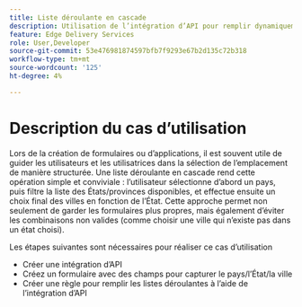 ```yaml
---
title: Liste déroulante en cascade
description: Utilisation de l’intégration d’API pour remplir dynamiquement la liste déroulante
feature: Edge Delivery Services
role: User,Developer
source-git-commit: 53e476981874597bfb7f9293e67b2d135c72b318
workflow-type: tm+mt
source-wordcount: '125'
ht-degree: 4%

---
```


# Description du cas d’utilisation

Lors de la création de formulaires ou d’applications, il est souvent utile de guider les utilisateurs et les utilisatrices dans la sélection de l’emplacement de manière structurée. Une liste déroulante en cascade rend cette opération simple et conviviale : l’utilisateur sélectionne d’abord un pays, puis filtre la liste des États/provinces disponibles, et effectue ensuite un choix final des villes en fonction de l’État. Cette approche permet non seulement de garder les formulaires plus propres, mais également d’éviter les combinaisons non valides (comme choisir une ville qui n’existe pas dans un état choisi).

Les étapes suivantes sont nécessaires pour réaliser ce cas d’utilisation

- Créer une intégration d’API
- Créez un formulaire avec des champs pour capturer le pays/l’État/la ville
- Créer une règle pour remplir les listes déroulantes à l’aide de l’intégration d’API